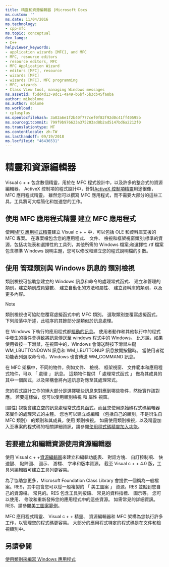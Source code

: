 ```yaml
---
title: 精靈和資源編輯器 |Microsoft Docs
ms.custom: ''
ms.date: 11/04/2016
ms.technology:
- cpp-mfc
ms.topic: conceptual
dev_langs:
- C++
helpviewer_keywords:
- application wizards [MFC], and MFC
- MFC, resource editors
- resource editors, MFC
- MFC Application Wizard
- editors [MFC], resource
- wizards [MFC]
- wizards [MFC], MFC programming
- MFC, wizards
- Class View tool, managing Windows messages
ms.assetid: f5dd4d13-9dc1-4a49-b6bf-5b3cb45fa8ba
author: mikeblome
ms.author: mblome
ms.workload:
- cplusplus
ms.openlocfilehash: 3a02a6e1f2b40f777cef0f82f92d0c41ff40595b
ms.sourcegitcommit: 799f9b976623a375203ad8b2ad5147bd6a2212f0
ms.translationtype: MT
ms.contentlocale: zh-TW
ms.lasthandoff: 09/19/2018
ms.locfileid: "46436531"
---
```

# <a name="wizards-and-the-resource-editors"></a>精靈和資源編輯器

Visual c + + 包含數個精靈，用於在 MFC 程式設計中，以及許多的整合式的資源編輯器。 ActiveX 控制項的程式設計中，針對[ActiveX 控制項精靈](../mfc/reference/mfc-activex-control-wizard.md)用途很像，MFC 應用程式精靈。 雖然您可以撰寫 MFC 應用程式，而不需要大部分的這些工具，工具將可大幅簡化和加速您的工作。

##  <a name="_core_use_appwizard_to_create_an_mfc_application"></a> 使用 MFC 應用程式精靈 建立 MFC 應用程式

使用[MFC 應用程式精靈](../mfc/reference/mfc-application-wizard.md)建立 Visual c + + 中，可以包括 OLE 和資料庫支援的 MFC 專案。 在專案檔包含您的應用程式、 文件、 檢視和框架視窗類別;標準的資源，包括功能表和選擇性的工具列，其他所需的 Windows 檔案;和選擇性.rtf 檔案包含標準 Windows 說明主題，您可以修改和建立您的程式說明檔的引數。

##  <a name="_core_use_classwizard_to_manage_classes_and_windows_messages"></a> 使用 管理類別與 Windows 訊息的 類別檢視

類別檢視可協助您建立的 Windows 訊息和命令的處理常式函式、 建立和管理的類別，建立類別成員變數、 建立自動化的方法和屬性、 建立資料庫的類別，以及更多內容。

> [!NOTE]
>  類別檢視也可協助您覆寫虛擬函式中的 MFC 類別。 選取類別並覆寫虛擬函式。 下列段落中所述，此程序的其餘部分是類似於訊息處理。

在 Windows 下執行的應用程式都[驅動的訊息](../mfc/message-handling-and-mapping.md)。 使用者動作和其他執行中的程式中發生的事件會導致將訊息傳送至 windows 程式中的 Windows。 比方說，如果使用者按一下滑鼠，在視窗中的，Windows 會傳送時按下滑鼠左鍵 WM_LBUTTONDOWN 訊息和 WM_LBUTTONUP 訊息放開按鍵時。 當使用者從功能表列選取命令時，Windows 也會傳送 WM_COMMAND 訊息。

在 MFC 架構中，不同的物件，例如文件、 檢視、 框架視窗、 文件範本和應用程式物件，可以 「 處理 」 訊息。 這類物件提供 「 處理常式函式 」 做為其成員的其中一個函式，以及架構會將內送訊息對應至其處理常式。

您的程式設計工作的絕大部分是選擇哪些訊息来對應到哪些物件，然後實作該對應。 若要這樣做，您可以使用類別檢視 和 屬性 視窗。

[屬性] 視窗會建立空的訊息處理常式成員函式，而且您使用原始碼程式碼編輯器來實作的處理常式的主體。 您也可以建立或編輯 （包括自己的類別，不是衍生自 MFC 類別） 的類別和其成員，使用 類別檢視。 如需使用類別檢視，以及精靈加入至專案的程式碼的相關詳細資訊，請參閱[使用程式碼精靈加入功能](../ide/adding-functionality-with-code-wizards-cpp.md)。

##  <a name="_core_use_the_resource_editors_to_create_and_edit_resources"></a> 若要建立和編輯資源使用資源編輯器

使用 Visual c + +[資源編輯器](../windows/resource-editors.md)來建立和編輯功能表、 對話方塊、 自訂控制項、 快速鍵、 點陣圖、 圖示、 游標、 字串和版本資源。 截至 Visual c + + 4.0 版，工具列編輯器可建立工具列更容易。

為了協助您更多，Microsoft Foundation Class Library 會提供一個稱為一般檔案。RES，其中包含您可以從一般複製的 「 美工圖案 」 資源。RES 並貼到您自己的資源檔。 常見的。RES 包含工具列按鈕、 常見的資料指標、 圖示等。 您可以使用、 修改和重新發佈您的應用程式中的這些資源。 如需常見的詳細資訊。RES，請參閱[美工圖案範例](../visual-cpp-samples.md)。

MFC 應用程式精靈、 Visual c + + 精靈、 資源編輯器和 MFC 架構為您執行許多工作，以管理您的程式碼更容易。 大部分的應用程式特定的程式碼是在文件和檢視類別中。

## <a name="see-also"></a>另請參閱

[使用類別來編寫 Windows 應用程式](../mfc/using-the-classes-to-write-applications-for-windows.md)
